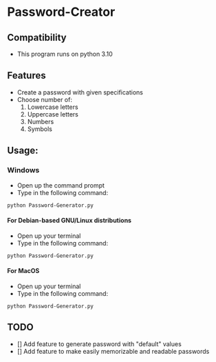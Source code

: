 # Password-Creator


## Compatibility

- This program runs on python 3.10


## Features

- Create a password with given specifications
- Choose number of:
  1. Lowercase letters
  2. Uppercase letters
  3. Numbers
  4. Symbols

## Usage:

### Windows

- Open up the command prompt
- Type in the following command:

`python Password-Generator.py`

#### For Debian-based GNU/Linux distributions

- Open up your terminal
- Type in the following command:

`python Password-Generator.py`

#### For MacOS

- Open up your terminal
- Type in the following command:

`python Password-Generator.py`

## TODO
- [] Add feature to generate password with "default" values
- [] Add feature to make easily memorizable and readable passwords
